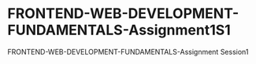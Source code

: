 # FRONTEND-WEB-DEVELOPMENT-FUNDAMENTALS-Assignment1S1
FRONTEND-WEB-DEVELOPMENT-FUNDAMENTALS-Assignment Session1
